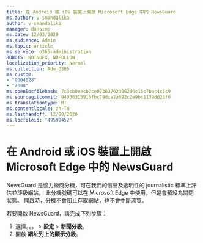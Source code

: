 ```yaml
---
title: 在 Android 或 iOS 裝置上開啟 Microsoft Edge 中的 NewsGuard
ms.author: v-smandalika
author: v-smandalika
manager: dansimp
ms.date: 12/03/2020
ms.audience: Admin
ms.topic: article
ms.service: o365-administration
ROBOTS: NOINDEX, NOFOLLOW
localization_priority: Normal
ms.collection: Adm_O365
ms.custom:
- "9004028"
- "7098"
ms.openlocfilehash: 7c3cb0eecb2ce073637623062d6c15c7bac4c1c9
ms.sourcegitcommit: 94036315916fbc79dca2a692c2e9bc1139dd28f6
ms.translationtype: MT
ms.contentlocale: zh-TW
ms.lasthandoff: 12/08/2020
ms.locfileid: "49599452"
---
```

# <a name="turn-on-newsguard-in-microsoft-edge-on-an-android-or-ios-device"></a>在 Android 或 iOS 裝置上開啟 Microsoft Edge 中的 NewsGuard

NewsGuard 是協力廠商分機，可在我們的信譽及透明性的 journalistic 標準上評估並評級網站。 此分機號碼可以在 Microsoft Edge 中使用，但是會預設為關閉狀態。 開啟時，分機不會阻止存取網站，也不會中斷流覽。

若要開啟 NewsGuard，請完成下列步驟：
1. 選擇。。。 > **設定**  > **新聞分級**。
2. 開啟 **網址列上的顯示分級**。